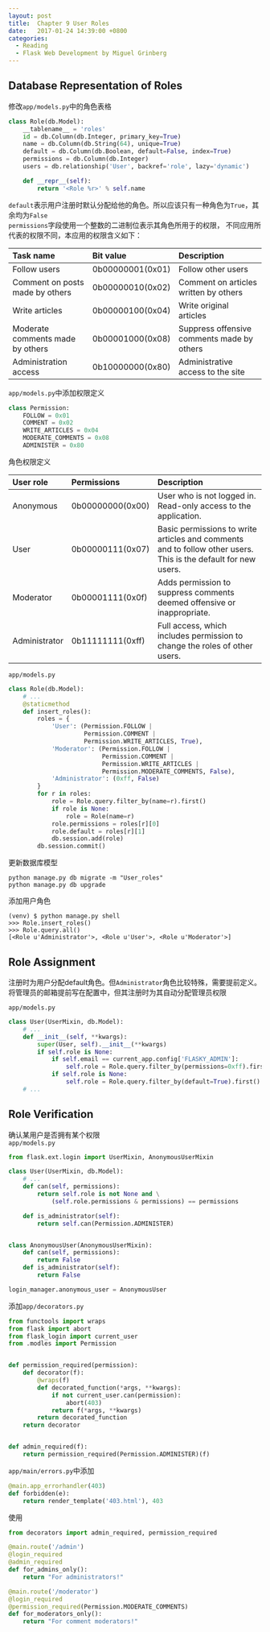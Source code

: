 ```yaml
---
layout: post
title:  Chapter 9 User Roles
date:   2017-01-24 14:39:00 +0800
categories:
  - Reading
  - Flask Web Development by Miguel Grinberg
---
```


## Database Representation of Roles

修改`app/models.py`中的角色表格

```python
class Role(db.Model):
    __tablename__ = 'roles'
    id = db.Column(db.Integer, primary_key=True)
    name = db.Column(db.String(64), unique=True)
    default = db.Column(db.Boolean, default=False, index=True)
    permissions = db.Column(db.Integer)
    users = db.relationship('User', backref='role', lazy='dynamic')

    def __repr__(self):
        return '<Role %r>' % self.name
```

`default`表示用户注册时默认分配给他的角色。所以应该只有一种角色为`True`，其余均为`False`  
`permissions`字段使用一个整数的二进制位表示其角色所用于的权限，
不同应用所代表的权限不同，本应用的权限含义如下：

| Task name | Bit value | Description |
| :-------- | :-------- | :---------- |
| Follow users | 0b00000001(0x01) | Follow other users |
| Comment on posts made by others | 0b00000010(0x02) | Comment on articles written by others |
| Write articles | 0b00000100(0x04) | Write original articles |
| Moderate comments made by others | 0b00001000(0x08) | Suppress offensive comments made by others |
| Administration access | 0b10000000(0x80) | Administrative access to the site |

`app/models.py`中添加权限定义

```python
class Permission:
    FOLLOW = 0x01
    COMMENT = 0x02
    WRITE_ARTICLES = 0x04
    MODERATE_COMMENTS = 0x08
    ADMINISTER = 0x80
```

角色权限定义

| User role | Permissions | Description |
| :-------- | :---------- | :---------- |
| Anonymous | 0b00000000(0x00) | User who is not logged in. Read-only access to the application. |
| User | 0b00000111(0x07) | Basic permissions to write articles and comments and to follow other users. This is the default for new users. |
| Moderator | 0b00001111(0x0f) | Adds permission to suppress comments deemed offensive or inappropriate. |
| Administrator | 0b11111111(0xff) | Full access, which includes permission to change the roles of other users. |

`app/models.py`

```python
class Role(db.Model):
    # ...
    @staticmethod
    def insert_roles():
        roles = {
            'User': (Permission.FOLLOW |
                     Permission.COMMENT |
                     Permission.WRITE_ARTICLES, True),
            'Moderator': (Permission.FOLLOW |
                          Permission.COMMENT |
                          Permission.WRITE_ARTICLES |
                          Permission.MODERATE_COMMENTS, False),
            'Administrator': (0xff, False)
        }
        for r in roles:
            role = Role.query.filter_by(name=r).first()
            if role is None:
                role = Role(name=r)
            role.permissions = roles[r][0]
            role.default = roles[r][1]
            db.session.add(role)
        db.session.commit()
```

更新数据库模型

```shell
python manage.py db migrate -m "User_roles"
python manage.py db upgrade
```

添加用户角色

```shell
(venv) $ python manage.py shell
>>> Role.insert_roles()
>>> Role.query.all()
[<Role u'Administrator'>, <Role u'User'>, <Role u'Moderator'>]
```

## Role Assignment

注册时为用户分配default角色。但`Administrator`角色比较特殊，需要提前定义。
将管理员的邮箱提前写在配置中，但其注册时为其自动分配管理员权限

`app/models.py`

```python
class User(UserMixin, db.Model):
    # ...
    def __init__(self, **kwargs):
        super(User, self).__init__(**kwargs)
        if self.role is None:
            if self.email == current_app.config['FLASKY_ADMIN']:
                self.role = Role.query.filter_by(permissions=0xff).first()
            if self.role is None:
                self.role = Role.query.filter_by(default=True).first()
    # ...
```

## Role Verification

确认某用户是否拥有某个权限  
`app/models.py`

```python
from flask.ext.login import UserMixin, AnonymousUserMixin

class User(UserMixin, db.Model):
    # ...
    def can(self, permissions):
        return self.role is not None and \
            (self.role.permissions & permissions) == permissions

    def is_administrator(self):
        return self.can(Permission.ADMINISTER)


class AnonymousUser(AnonymousUserMixin):
    def can(self, permissions):
        return False
    def is_administrator(self):
        return False

login_manager.anonymous_user = AnonymousUser
```

添加`app/decorators.py`

```python
from functools import wraps
from flask import abort
from flask_login import current_user
from .modles import Permission


def permission_required(permission):
    def decorator(f):
        @wraps(f)
        def decorated_function(*args, **kwargs):
            if not current_user.can(permission):
                abort(403)
            return f(*args, **kwargs)
        return decorated_function
    return decorator


def admin_required(f):
    return permission_required(Permission.ADMINISTER)(f)
```

`app/main/errors.py`中添加

```python
@main.app_errorhandler(403)
def forbidden(e):
    return render_template('403.html'), 403
```

使用

```python
from decorators import admin_required, permission_required

@main.route('/admin')
@login_required
@admin_required
def for_admins_only():
    return "For administrators!"

@main.route('/moderator')
@login_required
@permission_required(Permission.MODERATE_COMMENTS)
def for_moderators_only():
    return "For comment moderators!"
```
